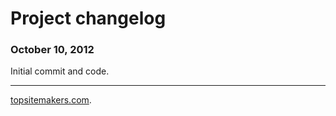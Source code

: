 # Project changelog

### October 10, 2012

Initial commit and code.

<hr>

[topsitemakers.com](http://www.topsitemakers.com).
